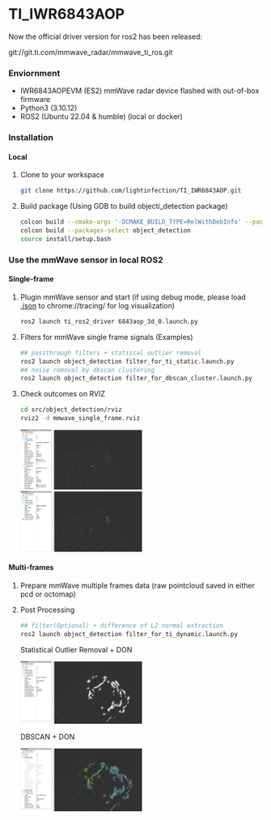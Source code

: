 # TI_IWR6843AOP

Now the official driver version for ros2 has been released: 

git://git.ti.com/mmwave_radar/mmwave_ti_ros.git

### Enviornment

- IWR6843AOPEVM (ES2) mmWave radar device flashed with out-of-box firmware
- Python3 (3.10.12)
- ROS2 (Ubuntu 22.04 & humble) (local or docker)

<!-- A [dockerfile](./ros2_rviz_docker/humble_docker/Dockerfile) is provided for building a container where mmwave can run. -->

### Installation

#### Local
1. Clone to your workspace
   ```sh
   git clone https://github.com/lightinfection/TI_IWR6843AOP.git
   ```
2. Build package (Using GDB to build objecti_detection package)
   ```sh
   colcon build --cmake-args '-DCMAKE_BUILD_TYPE=RelWithDebInfo' --packages-select object_detection
   colcon build --packages-select object_detection
   source install/setup.bash
   ```

<!-- #### Docker -->

### Use the mmWave sensor in local ROS2

#### Single-frame
1. Plugin mmWave sensor and start (if using debug mode, please load [.json](./src/ti_ros2_driver/debug/result.json) to chrome://tracing/ for log visualization)
    ```sh
    ros2 launch ti_ros2_driver 6843aop_3d_0.launch.py
    ```
2. Filters for mmWave single frame signals (Examples)
    ```sh
    ## passthrough filters + statiscal outlier removal
    ros2 launch object_detection filter_for_ti_static.launch.py
    ## noise removal by dbscan clustering
    ros2 launch object_detection filter_for_dbscan_cluster.launch.py
    ```
3. Check outcomes on RVIZ
    ```sh
    cd src/object_detection/rviz
    rviz2 -d mmwave_single_frame.rviz
    ```
    <img src="./img/single.png" width="50%" height="50%">
    <img src="./img/single_cluster.png" width="50%" height="50%">

#### Multi-frames
1. Prepare mmWave multiple frames data (raw pointcloud saved in either pcd or octomap)

2. Post Processing
    ```sh
    ## filter(Optional) + difference of L2 normal extraction
    ros2 launch object_detection filter_for_ti_dynamic.launch.py
    ```
    Statistical Outlier Removal + DON

    <img src="./img/multi.png" width="50%" height="50%">

    DBSCAN + DON

    <img src="./img/multi_cluster.png" width="50%" height="50%">
